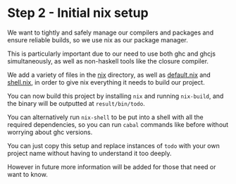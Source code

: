 Step 2 - Initial nix setup
==========================

We want to tightly and safely manage our compilers and packages and ensure reliable builds,
so we use nix as our package manager.

This is particularly important due to our need to use both ghc and ghcjs simultaneously,
as well as non-haskell tools like the closure compiler.

We add a variety of files in the [nix](nix) directory, as well as [default.nix](default.nix)
and [shell.nix](shell.nix), in order to give nix everything it needs to build our project.

You can now build this project by installing `nix` and running `nix-build`, and the binary
will be outputted at `result/bin/todo`.

You can alternatively run `nix-shell` to be put into a shell with all the required
dependencies, so you can run `cabal` commands like before without worrying about ghc
versions.

You can just copy this setup and replace instances of `todo` with your own project name
without having to understand it too deeply.

However in future more information will be added for those that need or want to know.
